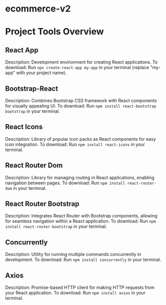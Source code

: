 # ecommerce-v2

# Project Tools Overview

## React App

Description: Development environment for creating React applications.
To download: Run `npx create-react-app my-app` in your terminal (replace "my-app" with your project name).

## Bootstrap-React

Description: Combines Bootstrap CSS framework with React components for visually appealing UI.
To download: Run `npm install react-bootstrap bootstrap` in your terminal.

## React Icons

Description: Library of popular icon packs as React components for easy icon integration.
To download: Run `npm install react-icons` in your terminal.

## React Router Dom

Description: Library for managing routing in React applications, enabling navigation between pages.
To download: Run `npm install react-router-dom` in your terminal.

## React Router Bootstrap

Description: Integrates React Router with Bootstrap components, allowing for seamless navigation within a React application.
To download: Run `npm install react-router-bootstrap` in your terminal.

## Concurrently

Description: Utility for running multiple commands concurrently in development.
To download: Run `npm install concurrently` in your terminal.

## Axios

Description: Promise-based HTTP client for making HTTP requests from your React application.
To download: Run `npm install axios` in your terminal.

